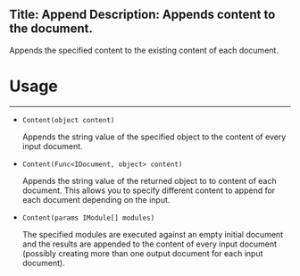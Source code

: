 Title: Append
Description: Appends content to the document.
---
Appends the specified content to the existing content of each document.

# Usage
---

  - `Content(object content)`
  
    Appends the string value of the specified object to the content of every input document.

  - `Content(Func<IDocument, object> content)`
  
    Appends the string value of the returned object to to content of each document. This allows you to specify different content to append for each document depending on the input.

  - `Content(params IModule[] modules)`
  
    The specified modules are executed against an empty initial document and the results are appended to the content of every input document (possibly creating more than one output document for each input document).